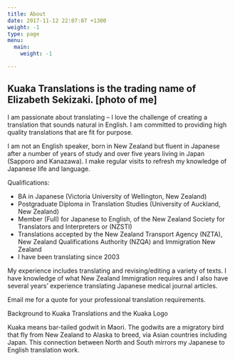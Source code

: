 ```yaml
---
title: About
date: 2017-11-12 22:07:07 +1300
weight: -1
type: page
menu:
  main:
    weight: -1

---
```

## Kuaka Translations is the trading name of Elizabeth Sekizaki. \[photo of me\]

I am passionate about translating – I love the challenge of creating a translation that sounds natural in English. I am committed to providing high quality translations that are fit for purpose.

I am not an English speaker, born in New Zealand but fluent in Japanese after a number of years of study and over five years living in Japan (Sapporo and Kanazawa). I make regular visits to refresh my knowledge of Japanese life and language.

Qualifications:

* BA in Japanese (Victoria University of Wellington, New Zealand)
* Postgraduate Diploma in Translation Studies (University of Auckland, New Zealand)
* Member (Full) for Japanese to English, of the New Zealand Society for Translators and Interpreters or (NZSTI)
* Translations accepted by the New Zealand Transport Agency (NZTA), New Zealand Qualifications Authority (NZQA) and Immigration New Zealand
* I have been translating since 2003

My experience includes translating and revising/editing a variety of texts. I have knowledge of what New Zealand Immigration requires and I also have several years’ experience translating Japanese medical journal articles.

Email me for a quote for your professional translation requirements.

Background to Kuaka Translations and the Kuaka Logo

Kuaka means bar-tailed godwit in Maori. The godwits are a migratory bird that fly from New Zealand to Alaska to breed, via Asian countries including Japan. This connection between North and South mirrors my Japanese to English translation work.